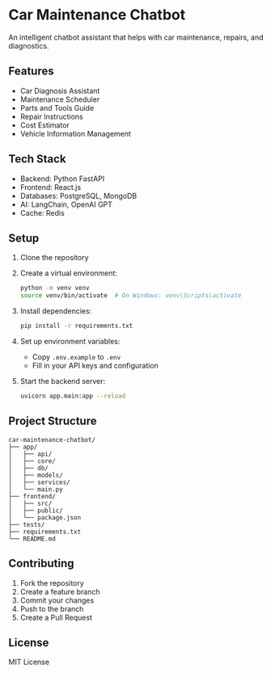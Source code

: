 # Car Maintenance Chatbot

An intelligent chatbot assistant that helps with car maintenance, repairs, and diagnostics.

## Features

- Car Diagnosis Assistant
- Maintenance Scheduler
- Parts and Tools Guide
- Repair Instructions
- Cost Estimator
- Vehicle Information Management

## Tech Stack

- Backend: Python FastAPI
- Frontend: React.js
- Databases: PostgreSQL, MongoDB
- AI: LangChain, OpenAI GPT
- Cache: Redis

## Setup

1. Clone the repository
2. Create a virtual environment:
   ```bash
   python -m venv venv
   source venv/bin/activate  # On Windows: venv\Scripts\activate
   ```
3. Install dependencies:
   ```bash
   pip install -r requirements.txt
   ```
4. Set up environment variables:
   - Copy `.env.example` to `.env`
   - Fill in your API keys and configuration

5. Start the backend server:
   ```bash
   uvicorn app.main:app --reload
   ```

## Project Structure

```
car-maintenance-chatbot/
├── app/
│   ├── api/
│   ├── core/
│   ├── db/
│   ├── models/
│   ├── services/
│   └── main.py
├── frontend/
│   ├── src/
│   ├── public/
│   └── package.json
├── tests/
├── requirements.txt
└── README.md
```

## Contributing

1. Fork the repository
2. Create a feature branch
3. Commit your changes
4. Push to the branch
5. Create a Pull Request

## License

MIT License 